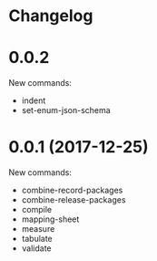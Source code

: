 # Changelog

# 0.0.2

New commands:

* indent
* set-enum-json-schema

# 0.0.1 (2017-12-25)

New commands:

* combine-record-packages
* combine-release-packages
* compile
* mapping-sheet
* measure
* tabulate
* validate
